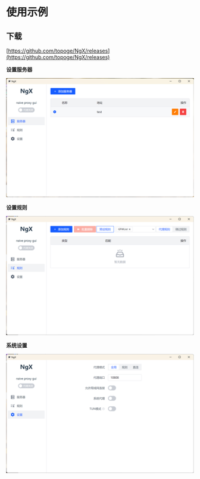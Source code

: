 # 使用示例

## 下载

[https://github.com/topoge/NgX/releases](https://github.com/topoge/NgX/releases)

**设置服务器**

![An image](./public/server.png)

**设置规则**

![An image](./public/rule.png)

**系统设置**

![An image](./public/setting.png)
